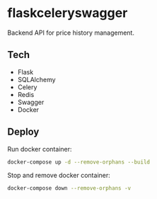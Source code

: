 # flaskceleryswagger
Backend API for price history management.
## Tech
- Flask
- SQLAlchemy
- Celery
- Redis
- Swagger
- Docker
## Deploy
Run docker container:
```bash
docker-compose up -d --remove-orphans --build
```
Stop and remove docker container:
```bash
docker-compose down --remove-orphans -v
```
